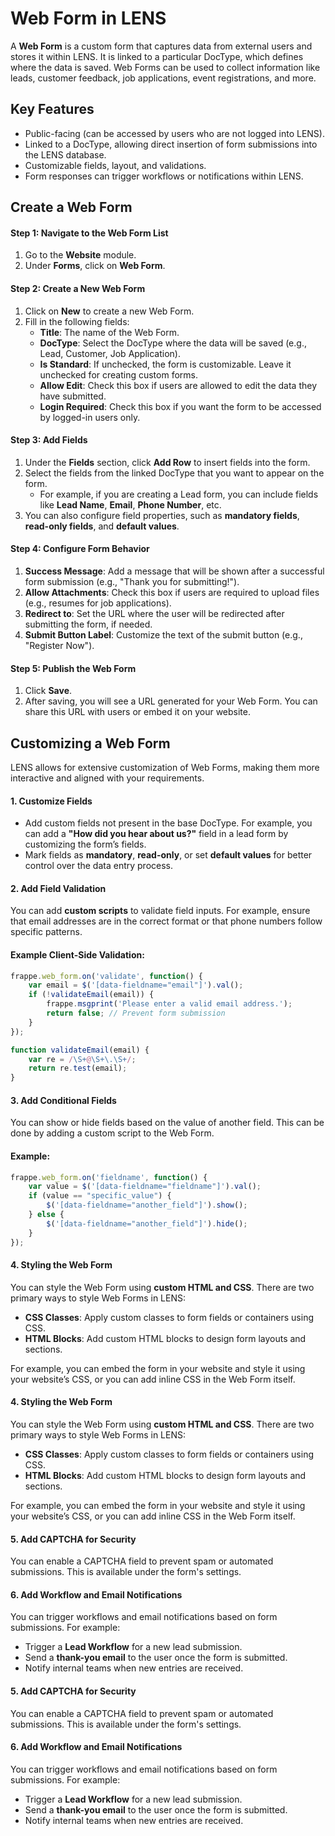 # Web Form in LENS

A **Web Form** is a custom form that captures data from external users and stores it within LENS. It is linked to a particular DocType, which defines where the data is saved. Web Forms can be used to collect information like leads, customer feedback, job applications, event registrations, and more.

## Key Features

-   Public-facing (can be accessed by users who are not logged into LENS).
-   Linked to a DocType, allowing direct insertion of form submissions into the LENS database.
-   Customizable fields, layout, and validations.
-   Form responses can trigger workflows or notifications within LENS.

## Create a Web Form

#### Step 1: Navigate to the Web Form List

1.  Go to the **Website** module.
2.  Under **Forms**, click on **Web Form**.

#### Step 2: Create a New Web Form

1.  Click on **New** to create a new Web Form.
2.  Fill in the following fields:
    -   **Title**: The name of the Web Form.
    -   **DocType**: Select the DocType where the data will be saved (e.g., Lead, Customer, Job Application).
    -   **Is Standard**: If unchecked, the form is customizable. Leave it unchecked for creating custom forms.
    -   **Allow Edit**: Check this box if users are allowed to edit the data they have submitted.
    -   **Login Required**: Check this box if you want the form to be accessed by logged-in users only.

#### Step 3: Add Fields

1.  Under the **Fields** section, click **Add Row** to insert fields into the form.
2.  Select the fields from the linked DocType that you want to appear on the form.
    -   For example, if you are creating a Lead form, you can include fields like **Lead Name**, **Email**, **Phone Number**, etc.
3.  You can also configure field properties, such as **mandatory fields**, **read-only fields**, and **default values**.

#### Step 4: Configure Form Behavior

1.  **Success Message**: Add a message that will be shown after a successful form submission (e.g., "Thank you for submitting!").
2.  **Allow Attachments**: Check this box if users are required to upload files (e.g., resumes for job applications).
3.  **Redirect to**: Set the URL where the user will be redirected after submitting the form, if needed.
4.  **Submit Button Label**: Customize the text of the submit button (e.g., "Register Now").

#### Step 5: Publish the Web Form

1.  Click **Save**.
2.  After saving, you will see a URL generated for your Web Form. You can share this URL with users or embed it on your website.

## Customizing a Web Form

LENS allows for extensive customization of Web Forms, making them more interactive and aligned with your requirements.

#### 1. Customize Fields

-   Add custom fields not present in the base DocType. For example, you can add a **"How did you hear about us?"** field in a lead form by customizing the form’s fields.
-   Mark fields as **mandatory**, **read-only**, or set **default values** for better control over the data entry process.

#### 2. Add Field Validation

You can add **custom scripts** to validate field inputs. For example, ensure that email addresses are in the correct format or that phone numbers follow specific patterns.

#### Example Client-Side Validation:
```javascript
frappe.web_form.on('validate', function() {
    var email = $('[data-fieldname="email"]').val();
    if (!validateEmail(email)) {
        frappe.msgprint('Please enter a valid email address.');
        return false; // Prevent form submission
    }
});

function validateEmail(email) {
    var re = /\S+@\S+\.\S+/;
    return re.test(email);
}
```
#### 3. Add Conditional Fields

You can show or hide fields based on the value of another field. This can be done by adding a custom script to the Web Form.

#### Example: 
```javascript
frappe.web_form.on('fieldname', function() {
    var value = $('[data-fieldname="fieldname"]').val();
    if (value == "specific_value") {
        $('[data-fieldname="another_field"]').show();
    } else {
        $('[data-fieldname="another_field"]').hide();
    }
});
```

#### 4. Styling the Web Form

You can style the Web Form using **custom HTML and CSS**. There are two primary ways to style Web Forms in LENS:

-   **CSS Classes**: Apply custom classes to form fields or containers using CSS.
-   **HTML Blocks**: Add custom HTML blocks to design form layouts and sections.

For example, you can embed the form in your website and style it using your website’s CSS, or you can add inline CSS in the Web Form itself.
#### 4. Styling the Web Form

You can style the Web Form using **custom HTML and CSS**. There are two primary ways to style Web Forms in LENS:

-   **CSS Classes**: Apply custom classes to form fields or containers using CSS.
-   **HTML Blocks**: Add custom HTML blocks to design form layouts and sections.

For example, you can embed the form in your website and style it using your website’s CSS, or you can add inline CSS in the Web Form itself.

#### 5. Add CAPTCHA for Security

You can enable a CAPTCHA field to prevent spam or automated submissions. This is available under the form's settings.

#### 6. Add Workflow and Email Notifications

You can trigger workflows and email notifications based on form submissions. For example:

-   Trigger a **Lead Workflow** for a new lead submission.
-   Send a **thank-you email** to the user once the form is submitted.
-   Notify internal teams when new entries are received.
#### 5. Add CAPTCHA for Security

You can enable a CAPTCHA field to prevent spam or automated submissions. This is available under the form's settings.

#### 6. Add Workflow and Email Notifications

You can trigger workflows and email notifications based on form submissions. For example:

-   Trigger a **Lead Workflow** for a new lead submission.
-   Send a **thank-you email** to the user once the form is submitted.
-   Notify internal teams when new entries are received.
<!--stackedit_data:
eyJoaXN0b3J5IjpbNTE5NDA4NDk5LC03NTc1MDczMzksLTEwOT
Q3ODQ4MDYsNzMwOTk4MTE2XX0=
-->